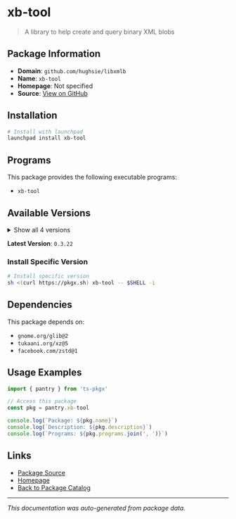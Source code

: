 # xb-tool

> A library to help create and query binary XML blobs

## Package Information

- **Domain**: `github.com/hughsie/libxmlb`
- **Name**: `xb-tool`
- **Homepage**: Not specified
- **Source**: [View on GitHub](https://github.com/pkgxdev/pantry/tree/main/projects/github.com/hughsie/libxmlb/package.yml)

## Installation

```bash
# Install with launchpad
launchpad install xb-tool
```

## Programs

This package provides the following executable programs:

- `xb-tool`

## Available Versions

<details>
<summary>Show all 4 versions</summary>

- `0.3.22`, `0.3.21`, `0.3.20`, `0.3.19`

</details>

**Latest Version**: `0.3.22`

### Install Specific Version

```bash
# Install specific version
sh <(curl https://pkgx.sh) xb-tool -- $SHELL -i
```

## Dependencies

This package depends on:

- `gnome.org/glib@2`
- `tukaani.org/xz@5`
- `facebook.com/zstd@1`

## Usage Examples

```typescript
import { pantry } from 'ts-pkgx'

// Access this package
const pkg = pantry.xb-tool

console.log(`Package: ${pkg.name}`)
console.log(`Description: ${pkg.description}`)
console.log(`Programs: ${pkg.programs.join(', ')}`)
```

## Links

- [Package Source](https://github.com/pkgxdev/pantry/tree/main/projects/github.com/hughsie/libxmlb/package.yml)
- [Homepage](#)
- [Back to Package Catalog](../package-catalog.md)

---

*This documentation was auto-generated from package data.*
